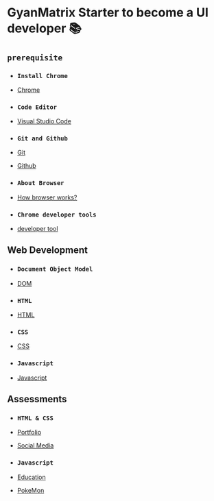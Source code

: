 # GyanMatrix Starter to become a  UI developer :books:

## `prerequisite`

- ### `Install Chrome`
- [Chrome](https://support.google.com/chrome/answer/95346?hl=en&co=GENIE.Platform%3DDesktop)<br>

- ### `Code Editor`
- [Visual Studio Code](https://www.youtube.com/watch?v=WPqXP_kLzpo)<br>

- ### `Git and Github`
- [Git](https://www.youtube.com/watch?v=Uszj_k0DGsg)<br>
- [Github](https://www.youtube.com/watch?v=RGOj5yH7evk&t=1s)<br>

- ### `About Browser`
- [How browser works?](https://www.youtube.com/watch?v=DuSURHrZG6I)<br>

- ### `Chrome developer tools`
- [developer tool](https://www.youtube.com/watch?v=y0ue4ZZlZwg)<br>

## Web Development

- ### `Document Object Model`
- [DOM](https://www.youtube.com/watch?v=ipkjfvl40s0)<br>

- ### `HTML`
- [HTML](https://www.youtube.com/watch?v=pQN-pnXPaVg)<br>

- ### `CSS`
- [CSS](https://www.youtube.com/watch?v=ieTHC78giGQ)<br>

- ### `Javascript`
- [Javascript](https://www.youtube.com/watch?v=PkZNo7MFNFg&t=21s)<br>

## Assessments

- ### `HTML & CSS`
- [Portfolio](https://www.youtube.com/watch?v=0YFrGy_mzjY)<br>
- [Social Media](https://www.youtube.com/watch?v=NljIHlZRTTE)<br>

- ### `Javascript`
- [Education](https://www.youtube.com/watch?v=dMZujoGxjRo)<br>
- [PokeMon](https://www.youtube.com/watch?v=T-VQUKeSU1w)<br>
